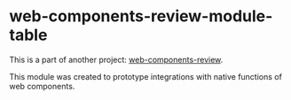 # web-components-review-module-table

This is a part of another project: [web-components-review](https://github.com/pablotoledom/web-components-review).

This module was created to prototype integrations with native functions of web components.